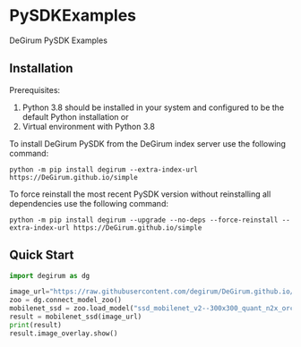 # PySDKExamples
DeGirum PySDK Examples

## Installation

Prerequisites: 
1. Python 3.8 should be installed in your system and configured to be the default Python installation or
2. Virtual environment with Python 3.8


To install DeGirum PySDK from the DeGirum index server use the following command:

```
python -m pip install degirum --extra-index-url https://DeGirum.github.io/simple
```

To force reinstall the most recent PySDK version without reinstalling all dependencies use the following command:
```
python -m pip install degirum --upgrade --no-deps --force-reinstall --extra-index-url https://DeGirum.github.io/simple
```

## Quick Start
```python
import degirum as dg

image_url="https://raw.githubusercontent.com/degirum/DeGirum.github.io/master/images/samples/cat_640.jpg"
zoo = dg.connect_model_zoo()
mobilenet_ssd = zoo.load_model("ssd_mobilenet_v2--300x300_quant_n2x_orca_1")
result = mobilenet_ssd(image_url)
print(result)
result.image_overlay.show()
```
